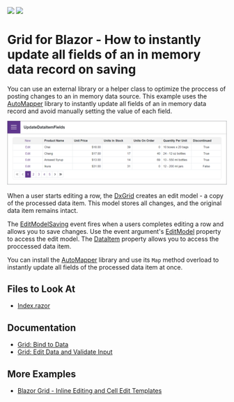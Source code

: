 <!-- default badges list -->
[![](https://img.shields.io/badge/Open_in_DevExpress_Support_Center-FF7200?style=flat-square&logo=DevExpress&logoColor=white)](https://supportcenter.devexpress.com/ticket/details/T1108021)
[![](https://img.shields.io/badge/📖_How_to_use_DevExpress_Examples-e9f6fc?style=flat-square)](https://docs.devexpress.com/GeneralInformation/403183)
<!-- default badges end -->
# Grid for Blazor - How to instantly update all fields of an in memory data record on saving

You can use an external library or a helper class to optimize the proccess of posting changes to an in memory data source. This example uses the [AutoMapper](https://github.com/AutoMapper/AutoMapper) library to instantly update all fields of an in memory data record and avoid manually setting the value of each field.

![Blazor DxGrid instantly update all fields of the processed data item](/images/update-all-fields.png)

When a user starts editing a row, the [DxGrid](https://docs.devexpress.com/Blazor/DevExpress.Blazor.DxGrid) creates an edit model - a copy of the processed data item. This model stores all changes, and the original data item remains intact.

The [EditModelSaving](https://docs.devexpress.com/Blazor/DevExpress.Blazor.DxGrid.EditModelSaving) event fires when a users completes editing a row and allows you to save changes. Use the event argument's [EditModel](https://docs.devexpress.com/Blazor/DevExpress.Blazor.GridEditModelSavingEventArgs.EditModel) property to access the edit model. The [DataItem](https://docs.devexpress.com/Blazor/DevExpress.Blazor.GridEditModelSavingEventArgs.DataItem) property allows you to access the proccessed data item.

You can install the [AutoMapper](https://github.com/AutoMapper/AutoMapper) library and use its `Map` method overload to instantly update all fields of the processed data item at once.

## Files to Look At

- [Index.razor](./CS/UpdateDataItemFields/Pages/Index.razor)

## Documentation

- [Grid: Bind to Data](https://docs.devexpress.com/Blazor/403737/grid/bind-to-data)
- [Grid: Edit Data and Validate Input](https://docs.devexpress.com/Blazor/403454/grid/edit-data-and-validate-input)

## More Examples

- [Blazor Grid - Inline Editing and Cell Edit Templates](https://github.com/DevExpress-Examples/blazor-grid-row-editing)
